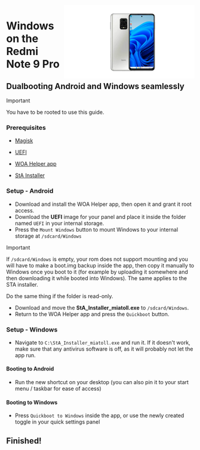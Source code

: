 <img align="right" src="https://github.com/Rubanoxd/Port-Windows-11-redmi-note-9_pro/blob/main/Miatoll.png" width="350" alt="Windows 11 Running On A Redmi Note 9 Pro">

# Windows on the Redmi Note 9 Pro

## Dualbooting Android and Windows seamlessly
> [!IMPORTANT]
> You have to be rooted to use this guide.

### Prerequisites
- [Magisk](https://github.com/topjohnwu/Magisk/releases/latest)

- [UEFI](https://github.com/Rubanoxd/Port-Windows-11-redmi-note-9_pro/releases/tag/UefiV3)

- [WOA Helper app](https://github.com/Marius586/WoA-Helper-update/releases/tag/WOA)

- [StA Installer](https://github.com/Rubanoxd/Port-Windows-11-redmi-note-9_pro/releases/download/dualboot/StA_Installer_miatoll.exe)

### Setup - Android
- Download and install the WOA Helper app, then open it and grant it root access.
- Download the **UEFI** image for your panel and place it inside the folder named `UEFI` in your internal storage.
- Press the `Mount Windows` button to mount Windows to your internal storage at `/sdcard/Windows`
> [!Important]
> If `/sdcard/Windows` is empty, your rom does not support mounting and you will have to make a boot.img backup inside the app, then copy it manually to Windows once you boot to it (for example by uploading it somewhere and then downloading it while booted into Windows). The same applies to the STA installer.
>
> Do the same thing if the folder is read-only.
- Download and move the **StA_Installer_miatoll.exe** to `/sdcard/Windows`.
- Return to the WOA Helper app and press the `Quickboot` button.

### Setup - Windows
- Navigate to `C:\StA_Installer_miatoll.exe` and run it. If it doesn't work, make sure that any antivirus software is off, as it will probably not let the app run.

#### Booting to Android
- Run the new shortcut on your desktop (you can also pin it to your start menu / taskbar for ease of access)

#### Booting to Windows
- Press `Quickboot to Windows` inside the app, or use the newly created toggle in your quick settings panel
  
## Finished!
